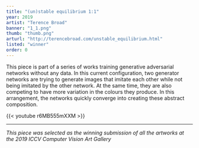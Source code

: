 ```yaml
---
title: "(un)stable equilibrium 1:1"
year: 2019
artist: "Terence Broad"
banner: "1_1.png"
thumb: "thumb.png"
arturl: "http://terencebroad.com/unstable_equilibrium.html"
listed: "winner"
order: 0
---
```


This piece is part of a series of works training generative adversarial networks
without any data. In this current configuration,  two generator networks are
trying to generate images that imitate each other while not being imitated by
the other network. At the same time, they are also competing to have more
variation in the colours they produce. In this arrangement, the networks quickly
converge into creating these abstract composition.

{{< youtube r6MB555mXXM >}}

***

_This piece was selected as the winning submission of all the artworks at the 2019 ICCV Computer Vision Art Gallery_
